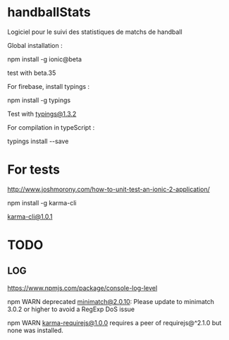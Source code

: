 # handballStats
Logiciel pour le suivi des statistiques de matchs de handball

Global installation :

npm install -g ionic@beta 

test with beta.35

For firebase, install typings :

npm install -g typings

Test with typings@1.3.2

For compilation in typeScript :

typings install  --save

# For tests

http://www.joshmorony.com/how-to-unit-test-an-ionic-2-application/

npm install -g karma-cli

karma-cli@1.0.1 


# TODO

## LOG
https://www.npmjs.com/package/console-log-level

npm WARN deprecated minimatch@2.0.10: Please update to minimatch 3.0.2 or higher to avoid a RegExp DoS issue

npm WARN karma-requirejs@1.0.0 requires a peer of requirejs@^2.1.0 but none was installed.

